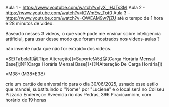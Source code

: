 Aula 1 - https://www.youtube.com/watch?v=IyX_IHJTs3M
Aula 2 - https://www.youtube.com/watch?v=l0WmEw_Tot0
Aula 3 - https://www.youtube.com/watch?v=OWEAM9w7jZU até o tempo de 1 hora e 28 minutos de video.

Baseado nesses 3 videos, o que você pode me ensinar sobre inteligencia artificial, para usar desse modo que foram mostrados nos videos-aulas ?

não invente nada que não for extraido dos videos.







=SE(Tabela1[@[Tipo Alteração]]=Suporte!$A$5;[@[Carga Horária Mensal Base]];[@[Carga Horária Mensal Base]]+[@[Alteração De Carga Horária]])


=M38+(M38*E38)



crie um cartão de aniversário para o dia 30/06/2025, usnado esse estilo que mandei, substituindo o "Nome" por "Luciene" e o local será no Coliseu Pizzaria Endereço:: Aveenida rio das Pedras, 396 Piracicamirim, com horário de 19 horas
